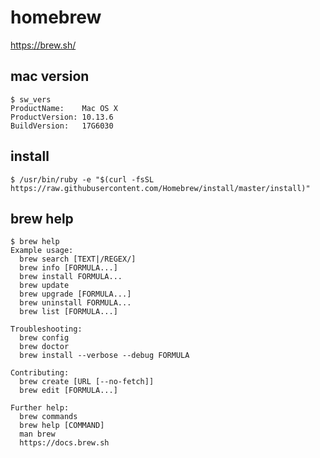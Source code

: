 # homebrew 

https://brew.sh/

mac version
--
```console
$ sw_vers
ProductName:	Mac OS X
ProductVersion:	10.13.6
BuildVersion:	17G6030
```

install
--
```console
$ /usr/bin/ruby -e "$(curl -fsSL https://raw.githubusercontent.com/Homebrew/install/master/install)"
```


brew help
--
```console
$ brew help
Example usage:
  brew search [TEXT|/REGEX/]
  brew info [FORMULA...]
  brew install FORMULA...
  brew update
  brew upgrade [FORMULA...]
  brew uninstall FORMULA...
  brew list [FORMULA...]

Troubleshooting:
  brew config
  brew doctor
  brew install --verbose --debug FORMULA

Contributing:
  brew create [URL [--no-fetch]]
  brew edit [FORMULA...]

Further help:
  brew commands
  brew help [COMMAND]
  man brew
  https://docs.brew.sh
```
